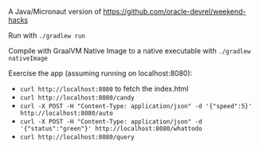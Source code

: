 A Java/Micronaut version of https://github.com/oracle-devrel/weekend-hacks

Run with `./gradlew run`

Compile with GraalVM Native Image to a native executable with `./gradlew nativeImage`

Exercise the app (assuming running on localhost:8080):
* `curl http://localhost:8080` to fetch the index.html
* `curl http://localhost:8080/candy`
* `curl -X POST -H "Content-Type: application/json" -d '{"speed":5}' http://localhost:8080/auto`
* `curl -X POST -H "Content-Type: application/json" -d '{"status":"green"}' http://localhost:8080/whattodo`
* `curl http://localhost:8080/query`

